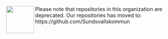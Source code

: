<img src="https://user-images.githubusercontent.com/46994590/222107399-10580c60-941d-4579-9b07-af1cd5166dc7.png" width="75" height="75" align="left">  
Please note that repositories in this organization are deprecated. Our repositories has moved to: https://github.com/Sundsvallskommun

